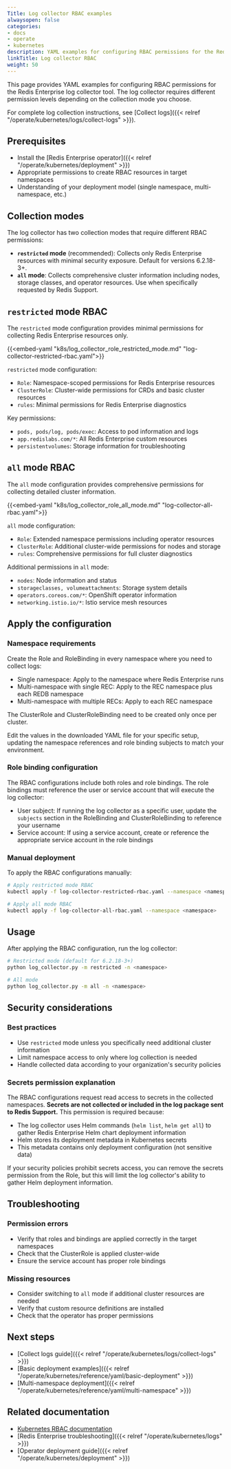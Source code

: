 ```yaml
---
Title: Log collector RBAC examples
alwaysopen: false
categories:
- docs
- operate
- kubernetes
description: YAML examples for configuring RBAC permissions for the Redis Enterprise log collector tool in `restricted` and `all` modes.
linkTitle: Log collector RBAC
weight: 50
---
```


This page provides YAML examples for configuring RBAC permissions for the Redis Enterprise log collector tool. The log collector requires different permission levels depending on the collection mode you choose.

For complete log collection instructions, see [Collect logs]({{< relref "/operate/kubernetes/logs/collect-logs" >}}).

## Prerequisites

- Install the [Redis Enterprise operator]({{< relref "/operate/kubernetes/deployment" >}})
- Appropriate permissions to create RBAC resources in target namespaces
- Understanding of your deployment model (single namespace, multi-namespace, etc.)

## Collection modes

The log collector has two collection modes that require different RBAC permissions:

- **`restricted` mode** (recommended): Collects only Redis Enterprise resources with minimal security exposure. Default for versions 6.2.18-3+.
- **`all` mode**: Collects comprehensive cluster information including nodes, storage classes, and operator resources. Use when specifically requested by Redis Support.

## `restricted` mode RBAC

The `restricted` mode configuration provides minimal permissions for collecting Redis Enterprise resources only.

{{<embed-yaml "k8s/log_collector_role_restricted_mode.md" "log-collector-restricted-rbac.yaml">}}

`restricted` mode configuration:

- `Role`: Namespace-scoped permissions for Redis Enterprise resources
- `ClusterRole`: Cluster-wide permissions for CRDs and basic cluster resources
- `rules`: Minimal permissions for Redis Enterprise diagnostics

Key permissions:

- `pods, pods/log, pods/exec`: Access to pod information and logs
- `app.redislabs.com/*`: All Redis Enterprise custom resources
- `persistentvolumes`: Storage information for troubleshooting

## `all` mode RBAC

The `all` mode configuration provides comprehensive permissions for collecting detailed cluster information.

{{<embed-yaml "k8s/log_collector_role_all_mode.md" "log-collector-all-rbac.yaml">}}

`all` mode configuration:

- `Role`: Extended namespace permissions including operator resources
- `ClusterRole`: Additional cluster-wide permissions for nodes and storage
- `rules`: Comprehensive permissions for full cluster diagnostics

Additional permissions in `all` mode:

- `nodes`: Node information and status
- `storageclasses, volumeattachments`: Storage system details
- `operators.coreos.com/*`: OpenShift operator information
- `networking.istio.io/*`: Istio service mesh resources

## Apply the configuration

### Namespace requirements

Create the Role and RoleBinding in every namespace where you need to collect logs:

- Single namespace: Apply to the namespace where Redis Enterprise runs
- Multi-namespace with single REC: Apply to the REC namespace plus each REDB namespace  
- Multi-namespace with multiple RECs: Apply to each REC namespace

The ClusterRole and ClusterRoleBinding need to be created only once per cluster.

Edit the values in the downloaded YAML file for your specific setup, updating the namespace references and role binding subjects to match your environment.

### Role binding configuration

The RBAC configurations include both roles and role bindings. The role bindings must reference the user or service account that will execute the log collector:

- User subject: If running the log collector as a specific user, update the `subjects` section in the RoleBinding and ClusterRoleBinding to reference your username
- Service account: If using a service account, create or reference the appropriate service account in the role bindings

### Manual deployment

To apply the RBAC configurations manually:

```bash
# Apply restricted mode RBAC
kubectl apply -f log-collector-restricted-rbac.yaml --namespace <namespace>

# Apply all mode RBAC
kubectl apply -f log-collector-all-rbac.yaml --namespace <namespace>
```

## Usage

After applying the RBAC configuration, run the log collector:

```bash
# Restricted mode (default for 6.2.18-3+)
python log_collector.py -m restricted -n <namespace>

# All mode
python log_collector.py -m all -n <namespace>
```

## Security considerations

### Best practices

- Use `restricted` mode unless you specifically need additional cluster information
- Limit namespace access to only where log collection is needed
- Handle collected data according to your organization's security policies

### Secrets permission explanation

The RBAC configurations request read access to secrets in the collected namespaces. **Secrets are not collected or included in the log package sent to Redis Support.** This permission is required because:

- The log collector uses Helm commands (`helm list`, `helm get all`) to gather Redis Enterprise Helm chart deployment information
- Helm stores its deployment metadata in Kubernetes secrets
- This metadata contains only deployment configuration (not sensitive data)

If your security policies prohibit secrets access, you can remove the secrets permission from the Role, but this will limit the log collector's ability to gather Helm deployment information.

## Troubleshooting

### Permission errors

- Verify that roles and bindings are applied correctly in the target namespaces
- Check that the ClusterRole is applied cluster-wide
- Ensure the service account has proper role bindings

### Missing resources

- Consider switching to `all` mode if additional cluster resources are needed
- Verify that custom resource definitions are installed
- Check that the operator has proper permissions

## Next steps

- [Collect logs guide]({{< relref "/operate/kubernetes/logs/collect-logs" >}})
- [Basic deployment examples]({{< relref "/operate/kubernetes/reference/yaml/basic-deployment" >}})
- [Multi-namespace deployment]({{< relref "/operate/kubernetes/reference/yaml/multi-namespace" >}})

## Related documentation

- [Kubernetes RBAC documentation](https://kubernetes.io/docs/reference/access-authn-authz/rbac/)
- [Redis Enterprise troubleshooting]({{< relref "/operate/kubernetes/logs" >}})
- [Operator deployment guide]({{< relref "/operate/kubernetes/deployment" >}})
